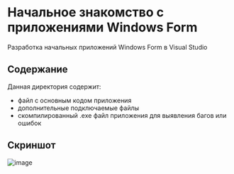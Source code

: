 # Начальное знакомство с приложениями Windows Form
Разработка начальных приложений Windows Form в Visual Studio

## Содержание
Данная директория содержит:

 - файл с основным кодом приложения 
 - дополнительные подключаемые файлы
 - скомпилированный .exe файл приложения для выявления багов или ошибок
 

## Скриншот
![image](https://github.com/dhoker23/WindowsForms/assets/44202889/7469fe32-861d-4ca3-bb54-def2aa244ab8)

